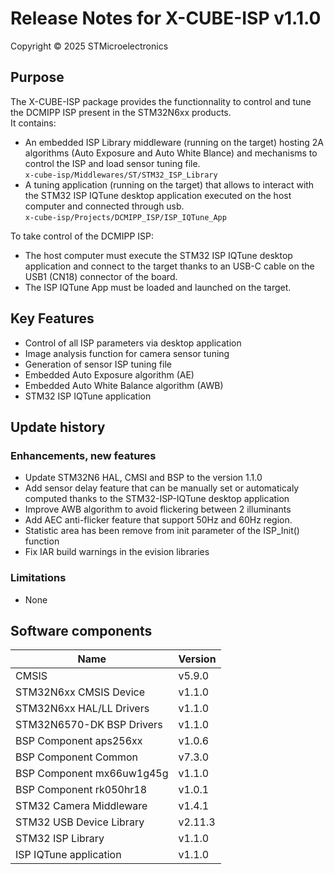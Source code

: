# Release Notes for X-CUBE-ISP v1.1.0
Copyright &copy; 2025 STMicroelectronics

## Purpose

The X-CUBE-ISP package provides the functionnality to control and tune the
DCMIPP ISP present in the STM32N6xx products.<br>
It contains:<br>
- An embedded ISP Library middleware (running on the target) hosting 2A
  algorithms (Auto Exposure and Auto White Blance) and mechanisms to control
  the ISP and load sensor tuning file.<br>
`x-cube-isp/Middlewares/ST/STM32_ISP_Library`
-  A tuning application (running on the target) that allows to interact
  with the STM32 ISP IQTune desktop application executed on the host computer
  and connected through usb.<br>
`x-cube-isp/Projects/DCMIPP_ISP/ISP_IQTune_App`

To take control of the DCMIPP ISP:<br>
- The host computer must execute the STM32 ISP IQTune desktop application and
connect to the target thanks to an USB-C cable on the USB1 (CN18) connector of
the board.
- The ISP IQTune App must be loaded and launched on the target.

## Key Features

- Control of all ISP parameters via desktop application
- Image analysis function for camera sensor tuning
- Generation of sensor ISP tuning file
- Embedded Auto Exposure algorithm (AE)
- Embedded Auto White Balance algorithm (AWB)
- STM32 ISP IQTune application

## Update history

### Enhancements, new features
- Update STM32N6 HAL, CMSI and BSP to the version 1.1.0
- Add sensor delay feature that can be manually set or automaticaly computed thanks to the STM32-ISP-IQTune desktop application
- Improve AWB algorithm to avoid flickering between 2 illuminants
- Add AEC anti-flicker feature that support 50Hz and 60Hz region.
- Statistic area has been remove from init parameter of the ISP_Init() function
- Fix IAR build warnings in the evision libraries

### Limitations
- None

## Software components
| Name                         | Version
|-----                         | -------
| CMSIS                        | v5.9.0
| STM32N6xx CMSIS Device       | v1.1.0
| STM32N6xx HAL/LL Drivers     | v1.1.0
| STM32N6570-DK BSP Drivers    | v1.1.0
| BSP Component aps256xx       | v1.0.6
| BSP Component Common         | v7.3.0
| BSP Component mx66uw1g45g    | v1.1.0
| BSP Component rk050hr18      | v1.0.1
| STM32 Camera Middleware      | v1.4.1
| STM32 USB Device Library     | v2.11.3
| STM32 ISP Library            | v1.1.0
| ISP IQTune application       | v1.1.0
